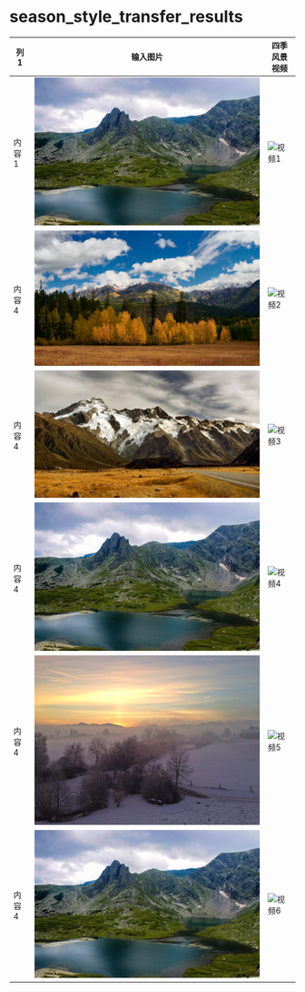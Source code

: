 # season_style_transfer_results
| 列1   | 输入图片   | 四季风景视频   |
|-------|-------|-------|
| 内容1 | ![图1](https://github.com/hughwcq/season_style_transfer_results/blob/main/images/24855790979_e5ecb077ff_o.png) | ![视频1](https://github.com/hughwcq/season_style_transfer_results/blob/main/videos/1.gif) |
| 内容4 | ![图2](https://github.com/hughwcq/season_style_transfer_results/blob/main/images/0000269.jpg) | ![视频2](https://github.com/hughwcq/season_style_transfer_results/blob/main/videos/0000269.gif) |
| 内容4 | ![图3](https://github.com/hughwcq/season_style_transfer_results/blob/main/images/32215055714_5c3ca9bd90_k.png) | ![视频3](https://github.com/hughwcq/season_style_transfer_results/blob/main/videos/32739252695_c50987ac09_k.gif) |
| 内容4 | ![图4](https://github.com/hughwcq/season_style_transfer_results/blob/main/images/24855790979_e5ecb077ff_o.png) | ![视频4](https://github.com/hughwcq/season_style_transfer_results/blob/main/videos/test_5_10174520123.gif) |
| 内容4 | ![图5](https://github.com/hughwcq/season_style_transfer_results/blob/main/images/test_5_11203408635.jpg.jpg) | ![视频5](https://github.com/hughwcq/season_style_transfer_results/blob/main/videos/test_5_11203408635.gif) |
| 内容4 | ![图6](https://github.com/hughwcq/season_style_transfer_results/blob/main/images/24855790979_e5ecb077ff_o.png) | ![视频6](https://github.com/hughwcq/season_style_transfer_results/blob/main/videos/test_5_48847991116.gif) |
